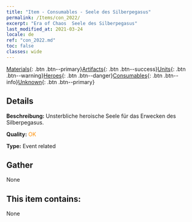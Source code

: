 ```yaml
---
title: "Item - Consumables - Seele des Silberpegasus"
permalink: /Items/con_2022/
excerpt: "Era of Chaos  Seele des Silberpegasus"
last_modified_at: 2021-03-24
locale: de
ref: "con_2022.md"
toc: false
classes: wide
---
```

 [Materials](/de/Items/){: .btn .btn--primary}[Artifacts](/de/Items/Artifacts/){: .btn .btn--success}[Units](/de/Items/Units/){: .btn .btn--warning}[Heroes](/de/Items/Heroes/){: .btn .btn--danger}[Consumables](/de/Items/Consumables/){: .btn .btn--info}[Unknown](/de/Items/Unknown/){: .btn .btn--primary}

## Details
 **Beschreibung:** Unsterbliche heroische Seele für das Erwecken des Silberpegasus.

 **Quality:** <span style="color: #FF8C00">OK</span>

 **Type:** Event related

## Gather

  None

## This item contains:

  None

